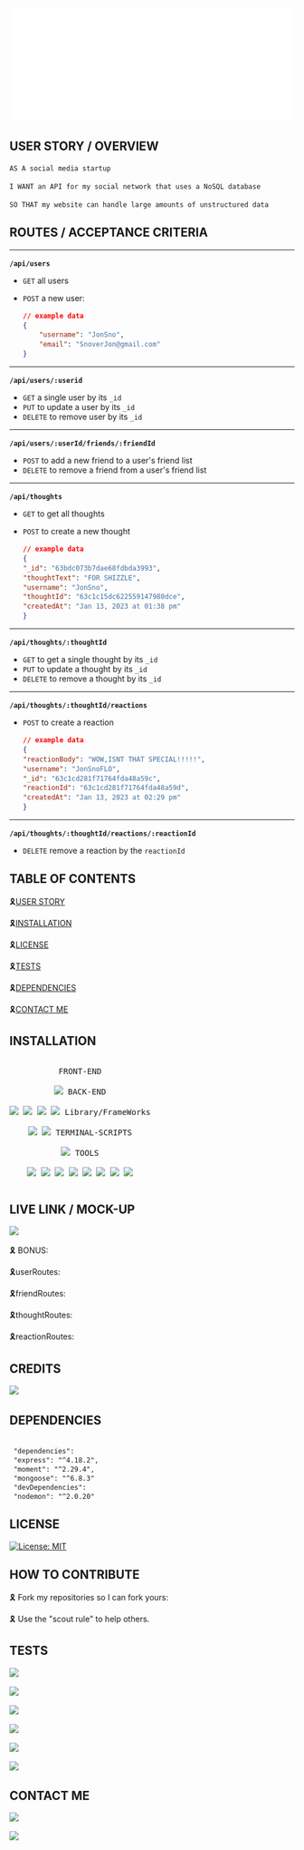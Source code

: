 <div align="center" id="top">
  <img width="500px" height="200px" src="assets/welcome.svg"/>
  </div>
  
## USER STORY / OVERVIEW

```
AS A social media startup

I WANT an API for my social network that uses a NoSQL database

SO THAT my website can handle large amounts of unstructured data
```

## ROUTES / ACCEPTANCE CRITERIA

---
**`/api/users`**

* `GET` all users
* `POST` a new user:

    ```json
    // example data
    {
        "username": "JonSno",
        "email": "SnoverJon@gmail.com"
    }
    ```

---
**`/api/users/:userid`**

* `GET` a single user by its `_id`
* `PUT` to update a user by its `_id`
* `DELETE` to remove user by its `_id`

---
**`/api/users/:userId/friends/:friendId`**

* `POST` to add a new friend to a user's friend list
* `DELETE` to remove a friend from a user's friend list

---
**`/api/thoughts`**

* `GET` to get all thoughts
* `POST` to create a new thought

    ```json
    // example data
    {
    "_id": "63bdc073b7dae68fdbda3993",
  "thoughtText": "FOR SHIZZLE",
  "username": "JonSno",
  "thoughtId": "63c1c15dc622559147980dce",
  "createdAt": "Jan 13, 2023 at 01:38 pm"
    }
    ```

---
**`/api/thoughts/:thoughtId`**

* `GET` to get a single thought by its `_id`
* `PUT` to update a thought by its `_id`
* `DELETE` to remove a thought by its `_id`

---

**`/api/thoughts/:thoughtId/reactions`**

* `POST` to create a reaction

    ```json
    // example data
    {
    "reactionBody": "WOW,ISNT THAT SPECIAL!!!!!",
    "username": "JonSnoFLO",
    "_id": "63c1cd281f71764fda48a59c",
    "reactionId": "63c1cd281f71764fda48a59d",
    "createdAt": "Jan 13, 2023 at 02:29 pm"
    }
    ```

---
**`/api/thoughts/:thoughtId/reactions/:reactionId`**

* `DELETE` remove a reaction by the `reactionId`

## TABLE OF CONTENTS

 🎗[USER STORY](#userstory)

 🎗[INSTALLATION](#installation)

 🎗[LICENSE](#license)  

 🎗[TESTS](#tests)

 🎗[DEPENDENCIES](#dependencies)

 🎗[CONTACT ME](#CONTACTME)  

## INSTALLATION

<p style="display: inline-block;" align="center">
  <kbd>
    <kbd>FRONT-END</kbd>
    <br>
    <br>
    <img width="30px" src="https://cdn.jsdelivr.net/gh/devicons/devicon/icons/javascript/javascript-original.svg"/>
  </kbd>
  <kbd>
    <kbd>BACK-END</kbd>
    <br>
    <br>
    <img width="30px" src="https://cdn.jsdelivr.net/gh/devicons/devicon/icons/express/express-original.svg" />
    <img width="30px" src="https://cdn.jsdelivr.net/gh/devicons/devicon/icons/nodejs/nodejs-original.svg" />
    <img width="30px" src="https://cdn.jsdelivr.net/gh/devicons/devicon/icons/mongodb/mongodb-original.svg" />
    <img width="30px" src="https://cdn.jsdelivr.net/gh/devicons/devicon/icons/mysql/mysql-original-wordmark.svg" />
  </kbd>
  <kbd>
    <kbd>Library/FrameWorks</kbd>
    <br>
    <br>
   <img width="30px" src="https://cdn.jsdelivr.net/gh/devicons/devicon/icons/npm/npm-original-wordmark.svg" />
    <img width="30px" src="https://cdn.jsdelivr.net/gh/devicons/devicon/icons/jest/jest-plain.svg" />
   </kbd>
  <kbd>
    <kbd>TERMINAL-SCRIPTS</kbd>
    <br>
    <br>
    <img width="30px" src="https://cdn.jsdelivr.net/gh/devicons/devicon/icons/nodejs/nodejs-original.svg" />
  </kbd>
  <kbd>
    <kbd>TOOLS</kbd>
    <br>
    <br>
    <img width="30px" src="https://cdn.jsdelivr.net/gh/devicons/devicon/icons/gitlab/gitlab-original.svg" />
    <img width="30px" src="https://cdn.jsdelivr.net/gh/devicons/devicon/icons/vscode/vscode-original.svg" />
    <img width="30px" src="https://cdn.jsdelivr.net/gh/devicons/devicon/icons/apple/apple-original.svg" />
    <img width="30px" src="https://cdn.jsdelivr.net/gh/devicons/devicon/icons/github/github-original.svg" />
    <img width="30px" src="https://cdn.jsdelivr.net/gh/devicons/devicon/icons/slack/slack-original.svg" />
    <img width="30px" src="https://cdn.jsdelivr.net/gh/devicons/devicon/icons/devicon/devicon-original.svg" />
    <img width="30px" src="https://cdn.jsdelivr.net/gh/devicons/devicon/icons/oracle/oracle-original.svg" />
    <img width="30px" src="https://cdn.jsdelivr.net/gh/devicons/devicon/icons/chrome/chrome-plain.svg" />
</kbd>
  
## LIVE LINK / MOCK-UP

 <a href="https://github.com/jonsno29/NoSql-Social-Network.git" target="_blank"><img src="https://img.shields.io/badge/Github-jonsno29-red?style=for-the-badge&logo=github"></a>

🎗 BONUS:


🎗userRoutes:


🎗friendRoutes:
 

🎗thoughtRoutes:


🎗reactionRoutes:


  
## CREDITS

 ![](https://img.shields.io/badge/Created%20by-JON%20T.%20SNOVER-blue?style=for-the-badge)  

## DEPENDENCIES

   ```
   
    "dependencies": 
    "express": "^4.18.2",
    "moment": "^2.29.4",
    "mongoose": "^6.8.3"
    "devDependencies": 
    "nodemon": "^2.0.20"
  
   ```

## LICENSE

[![License: MIT](https://img.shields.io/badge/License-MIT-yellow.svg)](https://opensource.org/licenses/MIT)

## HOW TO CONTRIBUTE

🎗 Fork my repositories so I can fork yours:

🎗 Use the "scout rule" to help others.

## TESTS

![](https://img.shields.io/badge/Database-MongoDB-yellow?style=flat-square&logo=mongoDB)


![](https://img.shields.io/badge/npm%20package-express-orange?style=flat-square&logo=npm)


![](https://img.shields.io/badge/VisualStudio-CODE-blue?style=flat-square&logo=VSCODE)


![](https://img.shields.io/badge/npm%20package-JEST-cyan?style=flat-square&logo=npm)
  

![](https://img.shields.io/badge/npm%20package-mongoose-cyan?style=flat-square&logo=npm)


![](https://img.shields.io/badge/npm%20package-moment-%3CCOLOR%3E?style=flat-square&logo=npm)

## CONTACT ME

<a href="https://github.com/jonsno29/NoSql-Social-Network.git" target="_blank"><img src="https://img.shields.io/badge/Github-jonsno29-red?style=for-the-badge&logo=github"></a>

<a href="mailto:snoverjon@gmail.com"><img src="https://img.shields.io/badge/Gmail-d14836?style=flat-square&logo=Gmail&logoColor=white&link=snoverjon@gmail.com"/></a>
